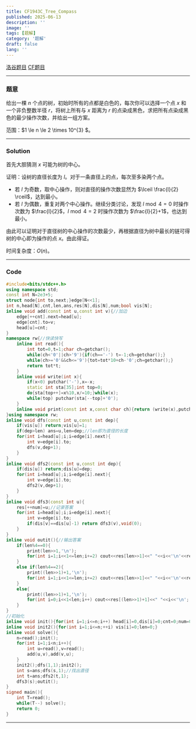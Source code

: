 ```yaml
---
title: CF1943C_Tree_Compass
published: 2025-06-13
description: ''
image: ''
tags: [题解]
category: '题解'
draft: false 
lang: ''
---
```

[洛谷题目](https://www.luogu.com.cn/problem/CF1943C)
[CF题目](https://codeforces.com/problemset/problem/1943/C)

---

### 题意

给出一棵 $n$ 个点的树，初始时所有的点都是白色的，每次你可以选择一个点 $x$ 和一个非负整数半径 $r$，将树上所有与 $x$ 距离为 $r$ 的点染成黑色，求把所有点染成黑色的最少操作次数，并给出一组方案。

范围：$1 \le n \le 2 \times 10^{3} $。

---

### Solution

首先大胆猜测 $x$ 可能为树的中心。

证明：设树的直径长度为 $l$。对于一条直径上的点，每次至多染两个点。

- 若 $l$ 为奇数，取中心操作，则对直径的操作次数显然为 $\lceil \frac{l}{2} \rceil$，达到最小。
- 若 $l$ 为偶数，重复对两个中心操作。继续分类讨论，发现 $l \bmod 4 = 0$ 时操作次数为 $\frac{l}{2}$，$l \bmod 4 = 2$ 时操作次数为 $\frac{l}{2}+1$，也达到最小。

由此可以证明对于直径树的中心操作的次数最少，再根据直径为树中最长的链可得树的中心即为操作的点 $x$。由此得证。

时间复杂度：$O(n)$。


---


### Code


```cpp
#include<bits/stdc++.h>
using namespace std;
const int N=2e3+5;
struct node{int to,next;}edge[N<<1];
int n,head[N],cnt,len,ans,res[N],dis[N],num;bool vis[N];
inline void add(const int u,const int v){//加边
    edge[++cnt].next=head[u];
    edge[cnt].to=v;
    head[u]=cnt;
}
namespace rw{//快读快写
    inline int read(){
        int tot=0,t=1;char ch=getchar();
        while(ch<'0'||ch>'9'){if(ch=='-') t=-1;ch=getchar();}
        while(ch>='0'&&ch<='9'){tot=tot*10+ch-'0';ch=getchar();}
        return tot*t;
    }
    inline void write(int x){
        if(x<0) putchar('-'),x=-x;
        static int sta[35];int top=0;
        do{sta[top++]=x%10,x/=10;}while(x);
        while(top) putchar(sta[--top]+'0');
    }
    inline void print(const int x,const char ch){return (write(x),putchar(ch)),void(0);}
}using namespace rw;
inline void dfs(const int u,const int dep){
    if(vis[u]) return;vis[u]=1;
    if(dep>len) ans=u,len=dep;//len即为直径的长度
    for(int i=head[u];i;i=edge[i].next){
        int v=edge[i].to;
        dfs(v,dep+1);
    }
}
inline void dfs2(const int u,const int dep){
    if(dis[u]) return;dis[u]=dep;
    for(int i=head[u];i;i=edge[i].next){
        int v=edge[i].to;
        dfs2(v,dep+1);
    }
}
inline void dfs3(const int u){
    res[++num]=u;//记录答案
    for(int i=head[u];i;i=edge[i].next){
        int v=edge[i].to;
        if(dis[v]==dis[u]-1) return dfs3(v),void(0);
    }
}
inline void outit(){//输出答案
    if(len%4==0){
        print(len>>1,'\n');
        for(int i=1;i<<1<=len;i+=2) cout<<res[len>>1]<<" "<<i<<'\n'<<res[(len>>1)+1]<<" "<<i<<'\n';
    }
    else if(len%4==2){
        print((len>>1)+1,'\n');
        for(int i=1;i<<1<=len;i+=2) cout<<res[len>>1]<<" "<<i<<'\n'<<res[(len>>1)+1]<<" "<<i<<'\n';
    }
    else{
        print((len>>1)+1,'\n');
        for(int i=0;i<<1<len;i++) cout<<res[(len>>1)+1]<<" "<<i<<'\n';
    }
}
//初始化
inline void init(){for(int i=1;i<=n;i++) head[i]=0,dis[i]=0;cnt=0;num=0;}
inline void init2(){for(int i=1;i<=n;++i) vis[i]=0;len=0;}
inline void solve(){
    n=read();init();
    for(int i=1;i<n;i++){
        int u=read(),v=read();
        add(u,v),add(v,u);
    }
    init2();dfs(1,1);init2();
    int s=ans;dfs(s,1);//找出直径
	int t=ans;dfs2(t,1);
	dfs3(s);outit();
}
signed main(){
    int T=read();
    while(T--) solve();
    return 0;
}
```
---